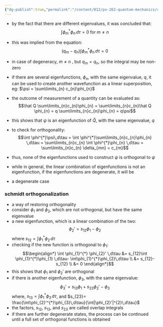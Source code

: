```yaml
---
{"dg-publish":true,"permalink":"/content/012/px-262-quantum-mechanics/c-the-basic-postulates/px-262-c9b-orthogonality/","created":"2024-11-25T10:50:32.000+00:00","updated":"2024-11-26T01:07:37.558+00:00"}
---
```


- by the fact that there are different eigenvalues, it was concluded that: 
  $$\int \phi_{m}^{*} \phi_{n}\,d\tau = 0\; \text{for } m\neq n$$
- this was implied from the equation: 
  $$(q_{m}-q_{n}) \int \phi_{m}^{*} \phi_{n}\,d\tau = 0$$
- in case of degeneracy, $m\neq n$ , but $q_{m}=q_{n}$, so the integral may be non-zero
- if there are several eigenfunctions, $\phi_{n}$, with the same eigenvalue, $q$, it can be used to create another wavefunction as a linear superposition, eg: $\psi = \sum\limits_{n} c_{n}\phi_{n}$
- the outcome of measurement of a quantity can be evaluated as: 
  $$\hat Q \sum\limits_{n}c_{n}\phi_{n} = \sum\limits_{n}c_{n}\hat Q \phi_{n} = q \sum\limits_{n}c_{n}\phi_{n} = q\psi$$
- this shows that $\psi$ is an eigenfunction of $\hat Q$, with the same eigenvalue, $q$
- to check for orthogonality: 
  $$\int \phi^{*}\psi\,d\tau = \int \phi^{*}\sum\limits_{n}c_{n}\phi_{n} \,d\tau = \sum\limits_{n}c_{n} \int \phi^{*}\phi_{n} \,d\tau = \sum\limits_{n}c_{n} \delta_{mn} = c_{m}$$
- thus, none of the eigenfunctions used to construct $\psi$ is orthogonal to $\psi$

- while in general, the linear combination of eigenfunctions is not an eigenfunction, if the eigenfunctions are degenerate, it will be
- a degenerate case
### schmidt orthogonalization
- a way of restoring orthogonality
- consider $\phi_{1}$ and $\phi_{2}$, which are not orthogonal, but have the same eigenvalue
- a new eigenfunction, which is a linear combination of the two: 
  $$\phi_{2}' = s_{12}\phi_{1}- \phi_{2}$$
	where $s_{12} = \int \phi_{1}^{*} \phi_{2}\,d\tau$
- checking if the new function is orthogonal to $\phi_{1}:$ 
$$\begin{align*}
	\int \phi_{1}^{*} \phi_{2}' \,d\tau &= s_{12}\int \phi_{1}^{*}\phi_{1} \,d\tau- \int\phi_{1}^{*}\phi_{2}\,d\tau \\
	&= s_{12}- s_{12} \\
	&= 0 
\end{align*}$$
- this shows that $\phi_{1}$ and $\phi_{2}'$ are orthogonal
- if there is another eigenfunction, $\phi_{3}$, with the same eigenvalue: 
  $$\phi_{3}' = s_{13}\phi_{1}+ s_{23}\phi_{2}' - \phi_{3}$$
	where, ${} s_{13} = \int \phi_{1}^{*}\phi_{3}\,d\tau {}$, and $s_{23}= \frac{\int\phi_{2}'^{*}\phi_{3}\,d\tau}{\int|\phi_{2}'|^{2}\,d\tau}$
- the factors, $s_{12}$, $s_{13}$, and $s_{23}$ are called overlap integrals
- if there are further degenerate states, the process can be continued until a full set of orthogonal functions is obtained
